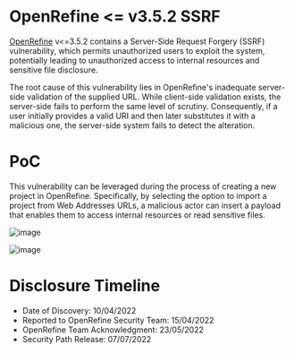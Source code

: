 # OpenRefine <= v3.5.2 SSRF

[OpenRefine](https://github.com/OpenRefine/OpenRefine) v<=3.5.2 contains a Server-Side Request Forgery (SSRF) vulnerability, which permits unauthorized users to exploit the system, potentially leading to unauthorized access to internal resources and sensitive file disclosure.

The root cause of this vulnerability lies in OpenRefine's inadequate server-side validation of the supplied URL. While client-side validation exists, the server-side fails to perform the same level of scrutiny. Consequently, if a user initially provides a valid URI and then later substitutes it with a malicious one, the server-side system fails to detect the alteration.

# PoC 

This vulnerability can be leveraged during the process of creating a new project in OpenRefine. Specifically, by selecting the option to import a project from Web Addresses URLs, a malicious actor can insert a payload that enables them to access internal resources or read sensitive files.


![image](https://github.com/ixSly/CVE-2022-41401/assets/32583633/4d71ef1f-2f02-4b48-8c45-5be99f4f0433)


![image](https://github.com/ixSly/CVE-2022-41401/assets/32583633/df914755-f5eb-43d6-9638-ccdb5d8cb0c3)



# Disclosure Timeline

- Date of Discovery: 10/04/2022
- Reported to OpenRefine Security Team: 15/04/2022
- OpenRefine Team Acknowledgment: 23/05/2022
- Security Path Release: 07/07/2022
